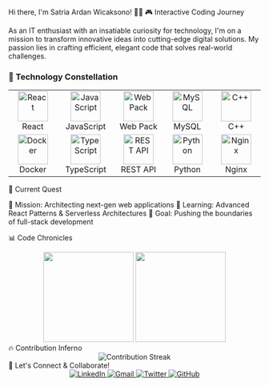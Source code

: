 Hi there, I'm Satria Ardan Wicaksono! 🚀🔬
🎮 Interactive Coding Journey

As an IT enthusiast with an insatiable curiosity for technology, I'm on a mission to transform innovative ideas into cutting-edge digital solutions. My passion lies in crafting efficient, elegant code that solves real-world challenges.
### 🚀 Technology Constellation 
 
<div align="center">
  <table>
    <tr>
      <td align="center" width="140"> 
        <img src="https://techstack-generator.vercel.app/react-icon.svg" width="60" height="60" alt="React" />
        <br>React
      </td>
      <td align="center" width="140">
        <img src="https://techstack-generator.vercel.app/js-icon.svg" width="60" height="60" alt="JavaScript" />
        <br>JavaScript
      </td>
      <td align="center" width="140">
        <img src="https://techstack-generator.vercel.app/webpack-icon.svg" width="60" height="60" alt="Web Pack" />
        <br>Web Pack
      </td>
      <td align="center" width="140">
        <img src="https://techstack-generator.vercel.app/mysql-icon.svg" width="60" height="60" alt="MySQL" />
        <br>MySQL
      </td>
       <td align="center" width="140">
        <img src="https://techstack-generator.vercel.app/cpp-icon.svg" width="60" height="60" alt="C++" />
        <br>C++
      </td>
    </tr>
    <tr>
      <td align="center" width="140">
        <img src="https://techstack-generator.vercel.app/docker-icon.svg" width="60" height="60" alt="Docker" />
        <br>Docker
      </td>
      <td align="center" width="140">
        <img src="https://techstack-generator.vercel.app/ts-icon.svg" width="60" height="60" alt="TypeScript" /> 
        <br>TypeScript
      </td>
      <td align="center" width="140">
        <img src="https://techstack-generator.vercel.app/restapi-icon.svg" width="60" height="60" alt="REST API" />
        <br>REST API
      </td>
      <td align="center" width="140">
        <img src="https://techstack-generator.vercel.app/python-icon.svg" width="60" height="60" alt="Python" />
        <br>Python
      </td>
        <td align="center" width="140">
        <img src="https://techstack-generator.vercel.app/nginx-icon.svg" width="60" height="60" alt="Nginx" />
        <br>Nginx
      </td>
    </tr>
  </table>
</div>
🌟 Current Quest

🔭 Mission: Architecting next-gen web applications
🌱 Learning: Advanced React Patterns & Serverless Architectures
🚀 Goal: Pushing the boundaries of full-stack development

📊 Code Chronicles
<div align="center">
  <img height="180em" src="https://github-readme-stats.vercel.app/api?username=wcksnrdn&show_icons=true&theme=radical&include_all_commits=true&count_private=true"/>
  <img height="180em" src="https://github-readme-stats.vercel.app/api/top-langs/?username=wcksnrdn&layout=compact&langs_count=7&theme=radical"/>
</div>
🔥 Contribution Inferno
<div align="center">
  <img src="https://github-readme-streak-stats.herokuapp.com/?user=wcksnrdn&theme=radical" alt="Contribution Streak"/>
</div>
🎯 Let's Connect & Collaborate!
<div align="center">
  <a href="https://www.linkedin.com/in/satriaardan" target="_blank"> 
    <img alt="LinkedIn" src="https://img.shields.io/badge/LinkedIn-0077B5?style=for-the-badge&logo=linkedin&logoColor=white"/>
  </a>
  <a href="mailto:ardansatria004@gmail.com">
    <img alt="Gmail" src="https://img.shields.io/badge/Gmail-D14836?style=for-the-badge&logo=gmail&logoColor=white"/>
  </a>
  <a href="https://twitter.com/yourusername" target="_blank">
    <img alt="Twitter" src="https://img.shields.io/badge/Twitter-1DA1F2?style=for-the-badge&logo=twitter&logoColor=white"/>
  </a>
  <a href="https://github.com/wcksnrdn" target="_blank">
    <img alt="GitHub" src="https://img.shields.io/badge/GitHub-100000?style=for-the-badge&logo=github&logoColor=white"/>
  </a>
</div>
